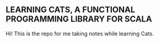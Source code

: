 ## LEARNING CATS, A FUNCTIONAL PROGRAMMING LIBRARY FOR SCALA
Hi! This is the repo for me taking notes while learning Cats.